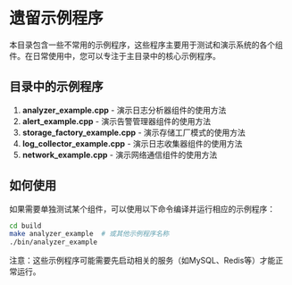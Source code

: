 # 遗留示例程序

本目录包含一些不常用的示例程序，这些程序主要用于测试和演示系统的各个组件。在日常使用中，您可以专注于主目录中的核心示例程序。

## 目录中的示例程序

1. **analyzer_example.cpp** - 演示日志分析器组件的使用方法
2. **alert_example.cpp** - 演示告警管理器组件的使用方法
3. **storage_factory_example.cpp** - 演示存储工厂模式的使用方法
4. **log_collector_example.cpp** - 演示日志收集器组件的使用方法
5. **network_example.cpp** - 演示网络通信组件的使用方法

## 如何使用

如果需要单独测试某个组件，可以使用以下命令编译并运行相应的示例程序：

```bash
cd build
make analyzer_example  # 或其他示例程序名称
./bin/analyzer_example
```

注意：这些示例程序可能需要先启动相关的服务（如MySQL、Redis等）才能正常运行。 